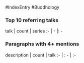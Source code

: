 #IndexEntry #Buddhology

### Top 10 referring talks
talk | count | series
:- | - |: -

### Paragraphs with 4+ mentions
description | count | talk
:- | : - | :-

